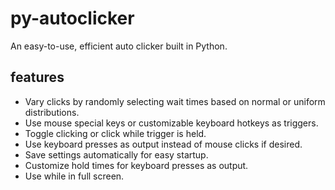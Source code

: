 # py-autoclicker

An easy-to-use, efficient auto clicker built in Python.

## features

 - Vary clicks by randomly selecting wait times based on normal or uniform distributions.
 - Use mouse special keys or customizable keyboard hotkeys as triggers.
 - Toggle clicking or click while trigger is held.
 - Use keyboard presses as output instead of mouse clicks if desired.
 - Save settings automatically for easy startup.
 - Customize hold times for keyboard presses as output.
 - Use while in full screen.
